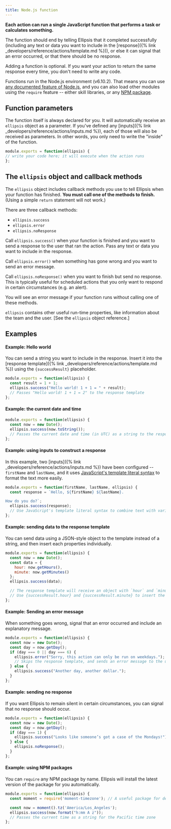 ```yaml
---
title: Node.js function
---
```


**Each action can run a single JavaScript function that performs a task or calculates something.**

The function should end by telling Ellipsis that it completed successfully (including any text or data you want to include in the [response]({% link _developers/reference/actions/template.md %})), or else it can signal that an error occurred, or that there should be no response.

Adding a function is optional. If you want your action to return the same response every time, you don't need to write any code.

Functions run in the Node.js environment (v6.10.2). That means you can use [any documented feature of Node.js](https://nodejs.org/dist/latest-v6.x/docs/api/), and you can also load other modules using the `require` feature -- either skill libraries, or any [NPM package](https://www.npmjs.com/).

## Function parameters

The function itself is always declared for you. It will automatically receive an `ellipsis` object as a parameter. If you've defined any [inputs]({% link _developers/reference/actions/inputs.md %}), each of those will also be received as parameters. In other words, you only need to write the "inside" of the function.

```javascript
module.exports = function(ellipsis) {
// write your code here; it will execute when the action runs
};
```

## The `ellipsis` object and callback methods

The `ellipsis` object includes callback methods you use to tell Ellipsis when your function has finished. **You must call one of the methods to finish.** (Using a simple `return` statement will not work.)

There are three callback methods:

- `ellipsis.success`
- `ellipsis.error`
- `ellipsis.noResponse`

Call `ellipsis.success()` when your function is finished and you want to send a response to the user that ran the action. Pass any text or data you want to include in the response.

Call `ellipsis.error()` when something has gone wrong and you want to send an error message.

Call `ellipsis.noResponse()` when you want to finish but send no response. This is typically useful for scheduled actions that you only want to respond in certain circumstances (e.g. an alert).

You will see an error message if your function runs without calling one of these methods.

`ellipsis` contains other useful run-time properties, like information about the team and the user. [See the `ellipsis` object reference.]

## Examples

#### Example: Hello world

You can send a string you want to include in the response. Insert it into the [response template]({% link _developers/reference/actions/template.md %}) using the `{successResult}` placeholder.

```javascript
module.exports = function(ellipsis) {
  const result = 1 + 1;
  ellipsis.success("Hello world! 1 + 1 = " + result);
  // Passes "Hello world! 1 + 1 = 2" to the response template
};
```

#### Example: the current date and time

```javascript
module.exports = function(ellipsis) {
  const now = new Date();
  ellipsis.success(now.toString());
  // Passes the current date and time (in UTC) as a string to the response template
};
```

#### Example: using inputs to construct a response

In this example, two [inputs]({% link _developers/reference/actions/inputs.md %}) have been configured -- `firstName` and
`lastName`, and it uses [JavaScript's template literal syntax](https://developer.mozilla.org/docs/Web/JavaScript/Reference/template_strings) to format the text more easily.

```javascript
module.exports = function(firstName, lastName, ellipsis) {
  const response = `Hello, ${firstName} ${lastName}.

How do you do?`;
  ellipsis.success(response);
  // Use JavaScript's template literal syntax to combine text with variables
};
```

#### Example: sending data to the response template

You can send data using a JSON-style object to the template instead of a string, and then insert each properties individually.

```javascript
module.exports = function(ellipsis) {
  const now = new Date();
  const data = {
    hour: now.getHours(),
    minute: now.getMinutes()
  };
  ellipsis.success(data);

  // The response template will receive an object with `hour` and `minute` properties.
  // Use {successResult.hour} and {successResult.minute} to insert the text in the template.
};
```

#### Example: Sending an error message

When something goes wrong, signal that an error occurred and include an explanatory message.

```javascript
module.exports = function(ellipsis) {
  const now = new Date();
  const day = now.getDay();
  if (day === 0 || day === 6) {
    ellipsis.error("Sorry, this action can only be run on weekdays.");
    // Skips the response template, and sends an error message to the user.
  } else {
    ellipsis.success("Another day, another dollar.");
  }
};
```

#### Example: sending no response

If you want Ellipsis to remain silent in certain circumstances, you can signal that no response should occur.

```javascript
module.exports = function(ellipsis) {
  const now = new Date();
  const day = now.getDay();
  if (day === 1) {
    ellipsis.success("Looks like someone’s got a case of the Mondays!");
  } else {
    ellipsis.noResponse();
  }
};
```

#### Example: using NPM packages

You can `require` any NPM package by name. Ellipsis will install the latest version of the package for you automatically.

```javascript
module.exports = function(ellipsis) {
  const moment = require('moment-timezone'); // A useful package for dealing with dates/times

  const now = moment().tz('America/Los_Angeles');
  ellipsis.success(now.format("h:mm A z"));
  // Passes the current time as a string for the Pacific time zone
};
```
